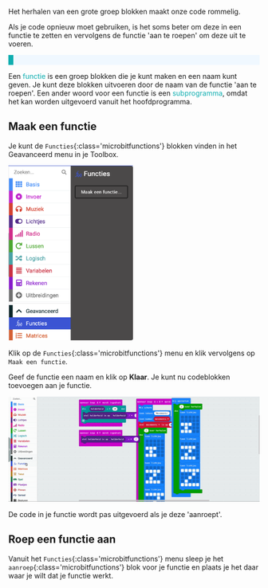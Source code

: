 Het herhalen van een grote groep blokken maakt onze code rommelig.

Als je code opnieuw moet gebruiken, is het soms beter om deze in een functie te zetten en vervolgens de functie 'aan te roepen' om deze uit te voeren.

<p style="border-left: solid; border-width:10px; border-color: #0faeb0; background-color: aliceblue; padding: 10px;">

Een <span style="color: #0faeb0">functie</span> is een groep blokken die je kunt maken en een naam kunt geven. Je kunt deze blokken uitvoeren door de naam van de functie 'aan te roepen'. Een ander woord voor een functie is een <span style="color: #0faeb0">subprogramma</span>, omdat het kan worden uitgevoerd vanuit het hoofdprogramma.

</p>

## Maak een functie

Je kunt de `Functies`{:class='microbitfunctions'} blokken vinden in het Geavanceerd menu in je Toolbox.

<img src="images/function-menu.png" alt="The Advanced menu, with the 'Functions' sub-menu highlighted."  width="250"/>

Klik op de `Functies`{:class='microbitfunctions'} menu en klik vervolgens op `Maak een functie`.

Geef de functie een naam en klik op **Klaar**. Je kunt nu codeblokken toevoegen aan je functie.

![Animatie die laat zien hoe je een functie maakt.](images/make-a-function.gif)

De code in je functie wordt pas uitgevoerd als je deze 'aanroept'.

## Roep een functie aan

Vanuit het `Functies`{:class='microbitfunctions'} menu sleep je het `aanroep`{:class='microbitfunctions'} blok voor je functie en plaats je het daar waar je wilt dat je functie werkt.

